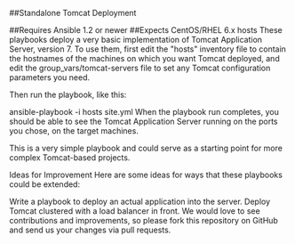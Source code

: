 ##Standalone Tomcat Deployment

##Requires Ansible 1.2 or newer
##Expects CentOS/RHEL 6.x hosts
These playbooks deploy a very basic implementation of Tomcat Application Server, version 7. To use them, first edit the "hosts" inventory file to contain the hostnames of the machines on which you want Tomcat deployed, and edit the group_vars/tomcat-servers file to set any Tomcat configuration parameters you need.

Then run the playbook, like this:

ansible-playbook -i hosts site.yml
When the playbook run completes, you should be able to see the Tomcat Application Server running on the ports you chose, on the target machines.

This is a very simple playbook and could serve as a starting point for more complex Tomcat-based projects.

Ideas for Improvement
Here are some ideas for ways that these playbooks could be extended:

Write a playbook to deploy an actual application into the server.
Deploy Tomcat clustered with a load balancer in front.
We would love to see contributions and improvements, so please fork this repository on GitHub and send us your changes via pull requests.
